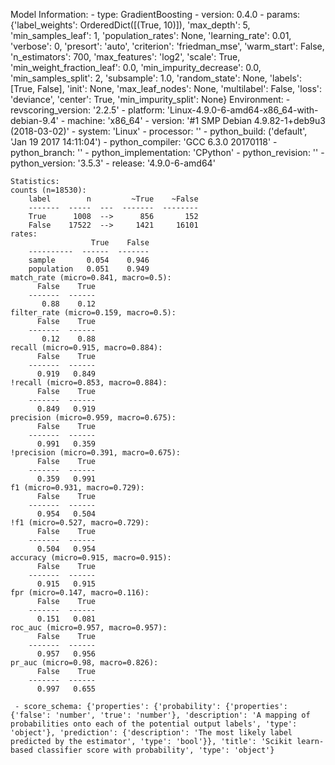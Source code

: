 Model Information:
	 - type: GradientBoosting
	 - version: 0.4.0
	 - params: {'label_weights': OrderedDict([(True, 10)]), 'max_depth': 5, 'min_samples_leaf': 1, 'population_rates': None, 'learning_rate': 0.01, 'verbose': 0, 'presort': 'auto', 'criterion': 'friedman_mse', 'warm_start': False, 'n_estimators': 700, 'max_features': 'log2', 'scale': True, 'min_weight_fraction_leaf': 0.0, 'min_impurity_decrease': 0.0, 'min_samples_split': 2, 'subsample': 1.0, 'random_state': None, 'labels': [True, False], 'init': None, 'max_leaf_nodes': None, 'multilabel': False, 'loss': 'deviance', 'center': True, 'min_impurity_split': None}
	Environment:
	 - revscoring_version: '2.2.5'
	 - platform: 'Linux-4.9.0-6-amd64-x86_64-with-debian-9.4'
	 - machine: 'x86_64'
	 - version: '#1 SMP Debian 4.9.82-1+deb9u3 (2018-03-02)'
	 - system: 'Linux'
	 - processor: ''
	 - python_build: ('default', 'Jan 19 2017 14:11:04')
	 - python_compiler: 'GCC 6.3.0 20170118'
	 - python_branch: ''
	 - python_implementation: 'CPython'
	 - python_revision: ''
	 - python_version: '3.5.3'
	 - release: '4.9.0-6-amd64'
	
	Statistics:
	counts (n=18530):
		label        n         ~True    ~False
		-------  -----  ---  -------  --------
		True      1008  -->      856       152
		False    17522  -->     1421     16101
	rates:
		              True    False
		----------  ------  -------
		sample       0.054    0.946
		population   0.051    0.949
	match_rate (micro=0.841, macro=0.5):
		  False    True
		-------  ------
		   0.88    0.12
	filter_rate (micro=0.159, macro=0.5):
		  False    True
		-------  ------
		   0.12    0.88
	recall (micro=0.915, macro=0.884):
		  False    True
		-------  ------
		  0.919   0.849
	!recall (micro=0.853, macro=0.884):
		  False    True
		-------  ------
		  0.849   0.919
	precision (micro=0.959, macro=0.675):
		  False    True
		-------  ------
		  0.991   0.359
	!precision (micro=0.391, macro=0.675):
		  False    True
		-------  ------
		  0.359   0.991
	f1 (micro=0.931, macro=0.729):
		  False    True
		-------  ------
		  0.954   0.504
	!f1 (micro=0.527, macro=0.729):
		  False    True
		-------  ------
		  0.504   0.954
	accuracy (micro=0.915, macro=0.915):
		  False    True
		-------  ------
		  0.915   0.915
	fpr (micro=0.147, macro=0.116):
		  False    True
		-------  ------
		  0.151   0.081
	roc_auc (micro=0.957, macro=0.957):
		  False    True
		-------  ------
		  0.957   0.956
	pr_auc (micro=0.98, macro=0.826):
		  False    True
		-------  ------
		  0.997   0.655
	
	 - score_schema: {'properties': {'probability': {'properties': {'false': 'number', 'true': 'number'}, 'description': 'A mapping of probabilities onto each of the potential output labels', 'type': 'object'}, 'prediction': {'description': 'The most likely label predicted by the estimator', 'type': 'bool'}}, 'title': 'Scikit learn-based classifier score with probability', 'type': 'object'}

